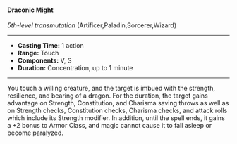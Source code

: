 #### Draconic Might
*5th-level transmutation* (Artificer,Paladin,Sorcerer,Wizard)
___
- **Casting Time:** 1 action
- **Range:** Touch
- **Components:** V, S
- **Duration:** Concentration, up to 1 minute
---
You touch a willing creature, and the target is
imbued with the strength, resilience, and bearing of
a dragon. For the duration, the target gains
advantage on Strength, Constitution, and Charisma
saving throws as well as on Strength checks,
Constitution checks, Charisma checks, and attack
rolls which include its Strength modifier. In
addition, until the spell ends, it gains a +2 bonus to
Armor Class, and magic cannot cause it to fall
asleep or become paralyzed.
